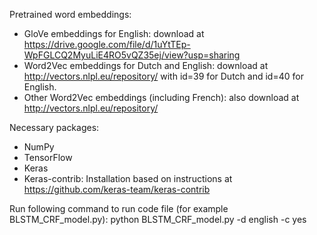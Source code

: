Pretrained word embeddings:
- GloVe embeddings for English: download at https://drive.google.com/file/d/1uYtTEp-WpFGLCQ2MyuLiE4RO5vQZ35ej/view?usp=sharing
- Word2Vec embeddings for Dutch and English: download at http://vectors.nlpl.eu/repository/ with id=39 for Dutch and id=40 for English.
- Other Word2Vec embeddings (including French): also download at http://vectors.nlpl.eu/repository/

Necessary packages:
- NumPy
- TensorFlow
- Keras
- Keras-contrib: Installation based on instructions at https://github.com/keras-team/keras-contrib

Run following command to run code file (for example BLSTM_CRF_model.py):  python BLSTM_CRF_model.py -d english -c yes
